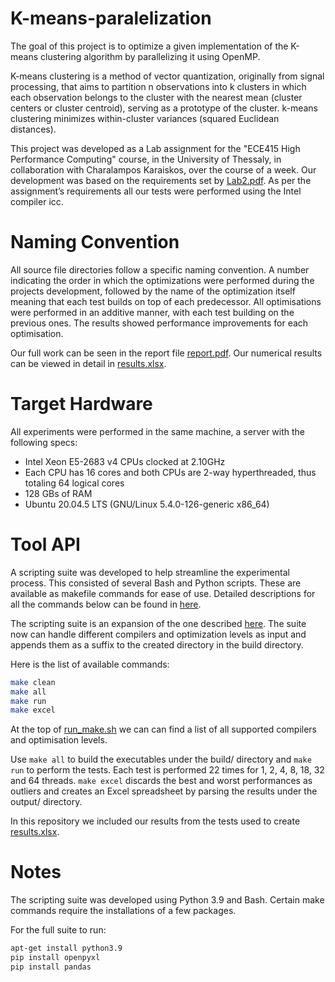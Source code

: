 # K-means-paralelization

The goal of this project is to optimize a given implementation of the K-means clustering algorithm by parallelizing it using OpenMP.

K-means clustering is a method of vector quantization, originally from signal processing, that aims to partition n observations into k clusters in which each observation belongs to the cluster with the nearest mean (cluster centers or cluster centroid), serving as a prototype of the cluster. k-means clustering minimizes within-cluster variances (squared Euclidean distances).

This project was developed as a Lab assignment for the "ECE415 High Performance Computing" course, in the University of Thessaly, in collaboration with Charalampos Karaiskos, over the course of a week. Our development was based on the requirements set by [Lab2.pdf](https://github.com/kyspyridon/K-means-paralelization/blob/main/Lab2.pdf).
As per the assignment’s requirements all our tests were performed using the Intel compiler icc.

# Naming Convention
All source file directories follow a specific naming convention. A number indicating the order in which the optimizations were performed during the projects development, followed by the name of the optimization itself meaning that each test builds on top of each predecessor. All optimisations were performed in an additive manner, with each test building on the previous ones.​ The results showed performance improvements for each optimisation. ​

Our full work can be seen in the report file [report.pdf](https://github.com/kyspyridon/K-means-paralelization/blob/main/report.pdf). Our numerical results can be viewed in detail in [results.xlsx](https://github.com/kyspyridon/K-means-paralelization/blob/main/results.xlsx).

# Target Hardware
All experiments were performed in the same machine, a server with the following specs:
- Intel Xeon E5-2683 v4 CPUs clocked at 2.10GHz
- Each CPU has 16 cores and both CPUs are 2-way hyperthreaded, thus totaling 64 logical cores
- 128 GBs of RAM
- Ubuntu 20.04.5 LTS (GNU/Linux 5.4.0-126-generic x86_64)

# Tool API
A scripting suite was developed to help streamline the experimental process. This consisted of several Bash and Python scripts. These are available as makefile commands for ease of use. Detailed descriptions for all the commands below can be found in [here](https://github.com/kyspyridon/K-means-paralelization/blob/main/results.xlsx).

The scripting suite is an expansion of the one described [here](https://github.com/kyspyridon/Sobel_filter_optimisation/blob/main/report.pdf). The suite now can handle different compilers and optimization levels as input and appends them as a suffix to the created directory in the build directory. 

Here is the list of available commands:
```sh
make clean
make all
make run
make excel
```

At the top of [run_make.sh](https://github.com/kyspyridon/Sobel_filter_optimisation/blob/main/run_make.sh) we can can find a list of all supported compilers and optimisation levels.  

Use ```make all``` to build the executables under the build/ directory and ```make run``` to perform the tests. Each test is performed 22 times for 1, 2, 4, 8, 18, 32 and 64 threads. ```make excel``` discards the best and worst performances as outliers and creates an Excel spreadsheet by parsing the results under the output/ directory.

In this repository we included our results from the tests used to create [results.xlsx](https://github.com/kyspyridon/K-means-paralelization/blob/main/results.xlsx).

# Notes
The scripting suite was developed using Python 3.9 and Bash. Certain make commands require the installations of a few packages.

For the full suite to run:
```sh
apt-get install python3.9
pip install openpyxl
pip install pandas
```
